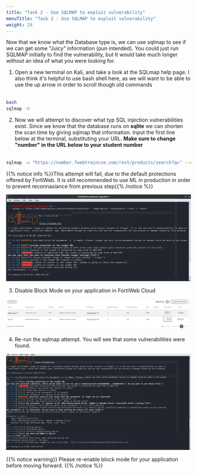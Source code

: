 ```yaml
---
title: "Task 2 - Use SQLMAP to exploit vulnerability"
menuTitle: "Task 2 - Use SQLMAP to exploit vulnerability"
weight: 20
---
```



Now that we know what the Database type is, we can use sqlmap to see if we can get some "Juicy" information (pun intended).  You could just run SQLMAP initially to find the vulnerability, but It would take much longer without an idea of what you were looking for.

1. Open a new terminal on Kali, and take a look at the SQLmap help page.  I also think it's helpful to use bash shell here, as we will want to be able to use the up arrow in order to scroll though old commands

```sh

bash
sqlmap -h

```

2. Now we will attempt to discover what typ SQL injection vulnerabilities exist.  Since we know that the database runs on **sqlite** we can shorten the scan time by giving sqlmap that information.  Input the first line below at the terminal, substituting your URL. **Make sure to change "number" in the URL below to your student number**

```sh

sqlmap -u "https://number.fwebtraincse.com/rest/products/search?q=" --dbms=SQLite --technique=B --level 3 --batch

```

{{% notice info %}}This attempt will fail, due to the default protections offered by FortiWeb.  It is still recommended to use ML in production in order to prevent reconnasiance from previous step{{% /notice %}}

![Map-Blocked](map-blocked.png)

3. Disable Block Mode on your application in FortiWeb Cloud

![Dis-Block](dis-block.png)

4. Re-run the sqlmap attempt.  You will see that some vulnerabilities were found.

![Map-Allow](mapallow.png)

{{% notice warning}}
Please re-enable block mode for your application before moving forward.
{{% /notice %}}